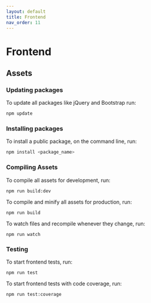 ```yaml
---
layout: default
title: Frontend
nav_order: 11
---
```


# Frontend

## Assets

### Updating packages

To update all packages like jQuery and Bootstrap run:

```bash
npm update
```

### Installing packages

To install a public package, on the command line, run:

```bash
npm install <package_name>
```

### Compiling Assets

To compile all assets for development, run:

```
npm run build:dev
```

To compile and minify all assets for production, run:

```
npm run build
```

To watch files and recompile whenever they change, run:

```
npm run watch
```

### Testing

To start frontend tests, run:

```
npm run test
```

To start frontend tests with code coverage, run:

```
npm run test:coverage
```
